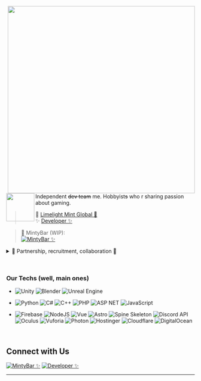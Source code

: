 <p float="right">
  <img src='https://bunbun.cloud/assets/images/banner-bg.png' width='500' align="right">
  <p float="right">
  <a href="https://limelightmint.global/"><img src='https://github.com/limelight-mint/.github/blob/main/icon.png?raw=true' width='75' align="left"></a> <br>
    
Independent ~~dev team~~ me. Hobbyist~~s~~ who r sharing passion about gaming. <br>
>  🍋 [Limelight Mint Global 🍋](https://limelightmint.global) <br> ✨ [Developer ✨](https://bliss.moe)

> 🥝 MintyBar (WIP): <br>
  [![MintyBar ✨](https://img.shields.io/badge/Minty-Bar-9370DB?&style=for-the-badge&logo=google-chrome&logoColor=white)](https://minty.bar/) <br>

<details>
  <summary>💬 Partnership, recruitment, collaboration 💬</summary>
    
  > Partnership or collaboration:
  ```
  support@bliss.moe
  partnership@limelightmint.global
  ```

  
  > Recruitment, deals, job application, etc.:
  ```
  support@bliss.moe
  ```
  </details>
  </p>
</p><br>
    
  ### Our Techs (well, main ones)
    
- ![Unity](https://img.shields.io/badge/-Unity-black?style=for-the-badge&logo=unity)
  ![Blender](https://img.shields.io/badge/-Blender-red?style=for-the-badge&logo=blender&logoColor=white)
  ![Unreal Engine](https://img.shields.io/badge/-Unreal-black?style=for-the-badge&logo=unreal-engine)
  
- ![Python](https://img.shields.io/badge/Python-14354c?style=for-the-badge&logo=python&logoColor=ffffff)
  ![C#](https://img.shields.io/badge/csharp-%230175C2.svg?style=for-the-badge&logo=csharp&logoColor=white)
  ![C++](https://img.shields.io/badge/c++-%230175C2.svg?style=for-the-badge&logo=c++&logoColor=white)
  ![PHP](https://img.shields.io/badge/php-000000.svg?style=for-the-badge&logo=php&logoColor=8564d9)
  ![ASP NET](https://img.shields.io/badge/asp.net-000000.svg?style=for-the-badge&logo=dotnet&logoColor=blue)
  ![JavaScript](https://img.shields.io/badge/javascript-000000.svg?style=for-the-badge&logo=javascript&logoColor=yellow)
  
- ![Firebase](https://img.shields.io/badge/Firebase-F4A460.svg?style=for-the-badge&logo=Firebase&logoColor=white)
  ![NodeJS](https://img.shields.io/badge/NodeJS-859F3D.svg?style=for-the-badge&logo=Node&logoColor=black)
  ![Vue](https://img.shields.io/badge/Vue-31511E.svg?style=for-the-badge&logo=vue&logoColor=black)
  ![Astro](https://img.shields.io/badge/Astro-black.svg?style=for-the-badge&logo=astro&logoColor=orange)
  ![Spine Skeleton](https://img.shields.io/badge/Spine-Skeleton-%2302569B.svg?style=for-the-badge&logo=spine&logoColor=white)
  ![Discord API](https://img.shields.io/badge/Discord-API-%2302569B.svg?style=for-the-badge&logo=discord&logoColor=white)
  ![Oculus](https://img.shields.io/badge/Oculus-000000.svg?style=for-the-badge&logo=oculus&logoColor=white)
  ![Vuforia](https://img.shields.io/badge/Vuforia-31511E.svg?style=for-the-badge&logo=vuforia&logoColor=black)
  ![Photon](https://img.shields.io/badge/Photon-%2302569B.svg?style=for-the-badge&logo=Photon&logoColor=white)
  ![Hostinger](https://img.shields.io/badge/Hostinger-%230167ff.svg?style=for-the-badge&logo=hostinger&logoColor=white)
  ![Cloudflare](https://img.shields.io/badge/Cloudflare-FFA24C.svg?style=for-the-badge&logo=cloudflare&logoColor=white)
  ![DigitalOcean](https://img.shields.io/badge/DigitalOcean-%230167ff.svg?style=for-the-badge&logo=digitalOcean&logoColor=white)
  
  </p>
 </p>
 <br>
 
## Connect with Us

  [![MintyBar ✨](https://img.shields.io/badge/MintyBar-Hub-9370DB?&style=for-the-badge&logo=google-chrome&logoColor=white)](https://minty.bar/)
  [![Developer ✨](https://img.shields.io/badge/Developer-Page-9370DB?&style=for-the-badge&logo=google-chrome&logoColor=white)](https://bliss.moe/)

___

